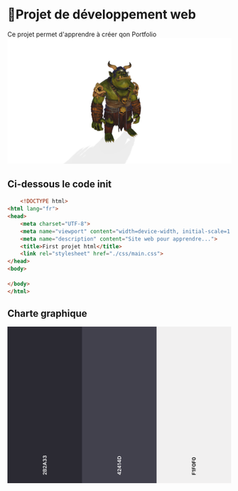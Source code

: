 # 🚀Projet de développement web
Ce projet permet d'apprendre à créer qon Portfolio
![Troll](./asset/grand-troll.png)

## Ci-dessous le code init
```html
    <!DOCTYPE html>
<html lang="fr">
<head>
    <meta charset="UTF-8">
    <meta name="viewport" content="width=device-width, initial-scale=1.0">
    <meta name="description" content="Site web pour apprendre...">
    <title>First projet html</title>
    <link rel="stylesheet" href="./css/main.css">
</head>
<body>
    
</body>
</html>
```
## Charte graphique
![Troll](./asset/palette%20couleur.png)
